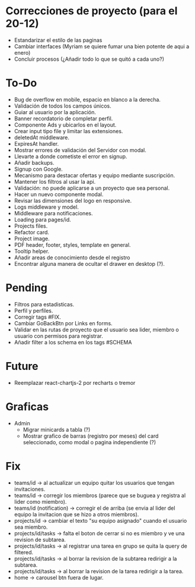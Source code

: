# Correcciones de proyecto (para el 20-12)
- Estandarizar el estilo de las paginas
- Cambiar interfaces (Myriam se quiere fumar una bien potente de aqui a enero)
- Concluir procesos (¿Añadir todo lo que se quitó a cada uno?)

# To-Do

- Bug de overflow en mobile, espacio en blanco a la derecha.
- Validación de todos los campos únicos.
- Guiar al usuario por la aplicación.
- Banner recordatorio de completar perfil.
- Componente Ads y ubicarlos en el layout.
- Crear input tipo file y limitar las extensiones.
- deletedAt middleware.
- ExpiresAt handler.
- Mostrar errores de validación del Servidor con modal.
- Llevarte a donde cometiste el error en signup.
- Añadir backups.
- Signup con Google.
- Mecanismo para destacar ofertas y equipo mediante suscripción.
- Mantener los filtros al usar la api.
- Validación: no puede aplicarse a un proyecto que sea personal.
- Hacer un nuevo componente modal.
- Revisar las dimensiones del logo en responsive.
- Logs middleware y model.
- Middleware para notificaciones.
- Loading para pages/id.
- Projects files.
- Refactor card.
- Project image.
- PDF header, footer, styles, template en general.
- Tooltip helper.
- Añadir areas de conocimiento desde el registro
- Encontrar alguna manera de ocultar el drawer en desktop (?).

# Pending
- Filtros para estadisticas.
- Perfil y perfiles.
- Corregir tags #FIX.
- Cambiar GoBackBtn por Links en forms.
- Validar en las rutas de proyecto que el usuario sea lider, miembro o usuario con permisos para registrar.
- Añadir filter a los schema en los tags #SCHEMA

# Future

- Reemplazar react-chartjs-2 por recharts o tremor

# Graficas

- Admin
  - Migrar minicards a tabla (?)
  - Mostrar grafico de barras (registro por meses) del card seleccionado, como modal o pagina independiente (?)

# Fix
- teams/id -> al actualizar un equipo quitar los usuarios que tengan invitaciones.
- teams/id -> corregir los miembros (parece que se buguea y registra al lider como miembro).
- teams/id (notification) -> corregir el de arriba (se envia al lider del equipo la invitacion que se hizo a otros miembros).
- projects/id -> cambiar el texto "su equipo asignado" cuando el usuario sea miembro.
- projects/id/tasks -> falta el boton de cerrar si no es miembro y ve una revision de subtarea.
- projects/id/tasks -> al registrar una tarea en grupo se quita la query de filtered.
- projects/id/tasks -> al borrar la revision de la subtarea redirigir a la subtarea.
- projects/id/tasks -> al borrar la revision de la tarea redirigir a la tarea.
- home -> carousel btn fuera de lugar.
